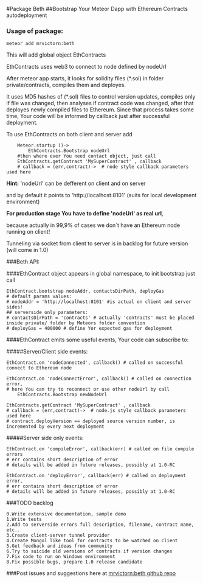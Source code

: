 #Package Beth
##Bootstrap Your Meteor Dapp with Ethereum Contracts autodeployment 
### Usage of package:

    meteor add mrvictorn:beth

This will add global object EthContracts

EthContracts uses web3 to connect to node defined by nodeUrl

After meteor app starts, it looks for solidity files (*.sol) in folder private/contracts, compiles them and deployes.

It uses MD5 hashes of (*.sol) files to control version updates, compiles only if file was changed, then analyses if
contract code was changed, after that deployes newly compiled files to Ethereum. Since that process takes some time,
Your code will be informed by callback just after successful deployment.


To use EthContracts on both client and server add

        Meteor.startup ()->
            EthContracts.Bootstrap nodeUrl
        #then where ever You need contact object, just call
        EthContracts.getContract 'MySuperContract' , callback 
        # callback = (err,contract)->  # node style callback parameters used here
                    
**Hint:** 'nodeUrl' can be defferent on client and on server

and by default it points to 'http://localhost:8101' (suits for local development environment)
 
**For production stage You have to define 'nodeUrl' as real url**, 

because actually in 99,9% of cases we don`t have an Ethereum node running on client!

Tunneling via socket from client to server is in backlog for future version (will come in 1.0)

###Beth API:

####EthContract object appears in global namespace, to init bootstrap just call

    EthContract.bootstrap nodeAddr, contactsDirPath, deployGas
    # default params values:
    # nodeAddr = 'http://localhost:8101' #is actual on client and server sides!
    ## serverside only parameters:
    # contactsDirPath = 'contracts' # actually 'contracts' must be placed inside private/ folder by Meteors folder convention
    # deployGas = 400000 # define Yor expected gas for deployment
    
####EthContract emits some useful events, Your code can subscribe to:
 
#####Server/Client side events: 

    EthContract.on 'nodeConnected', callback() # called on successful connect to Ethereum node 
       
    EthContract.on 'nodeConnectError', callback() # called on connection error, 
    # here You can try to reconnect or use other nodeUrl by call
        EthContracts.Bootstrap newNodeUrl
        
    EthContracts.getContract 'MySuperContract' , callback 
    # callback = (err,contract)->  # node.js style callback parameters used here    
    # contract.deployVersion == deployed source version number, is incremented by every next deployment
 

#####Server side only events: 

    EthContract.on 'compileError', callback(err) # called on file compile errors 
    # err contains short description of error
    # details will be added in future releases, possibly at 1.0-RC
       
    EthContract.on 'deployError', callback(err) # called on deployment error, 
    # err contains short description of error
    # details will be added in future releases, possibly at 1.0-RC
          

###TODO backlog
    
    0.Write extensive documentation, sample demo
    1.Write tests
    2.Add to serverside errors full description, filename, contract name, etc..
    3.Create client-server tunnel provider
    4.Create Mongol like tool for contracts to be watched on client
    5.Get feedback and ideas from community
    6.Try to suicide old versions of contracts if version changes
    7.Fix code to run on Windows environment
    8.Fix possible bugs, prepare 1.0 release candidate

###Post issues and suggestions here at [mrvictorn:beth github repo](https://github.com/mrvictorn/beth/issues)
 
